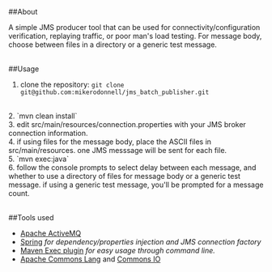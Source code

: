 
##About

A simple JMS producer tool that can be used for connectivity/configuration verification, replaying traffic, or poor man's load testing. For message body, choose between files in a directory or a generic test message.
<br>
<br>

##Usage

1. clone the repository: `git clone git@github.com:mikerodonnell/jms_batch_publisher.git`
<br>
2. `mvn clean install`
<br>
3. edit src/main/resources/connection.properties with your JMS broker connection information.
<br>
4. if using files for the message body, place the ASCII files in src/main/resources. one JMS messsage will be sent for each file.
<br>
5. `mvn exec:java`
<br>
6. follow the console prompts to select delay between each message, and whether to use a directory of files for message body or a generic test message. if using a generic test message, you'll be prompted for a message count.
<br>
<br>

##Tools used

* [Apache ActiveMQ](http://activemq.apache.org)
* [Spring](https://spring.io) _for dependency/properties injection and JMS connection factory_
* [Maven Exec plugin](http://www.mojohaus.org/exec-maven-plugin) _for easy usage through command line._
* [Apache Commons Lang](https://commons.apache.org/proper/commons-lang) and [Commons IO](https://commons.apache.org/proper/commons-io)
